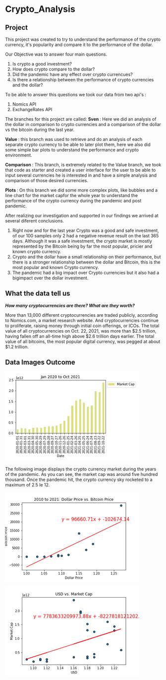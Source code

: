 # Crypto_Analysis


## Project 

This project was created to try to understand the performance of the crypto currency, it's popularity and compare it to the performance of the dollar.

Our Objective was to answer four main questions.
1. Is crypto a good investment?
2. How does crypto compare to the dollar?
3. Did the pandemic have any effect over crypto currencues?
4. Is there a relationship between the performance of crypto currencies and the dollar?

To be able to answer this questions we took our data from two api's :
1. Nomics API
2. ExchangeRates API


The branches for this project are called: 
<b> Sven </b>: Here we did an analysis of the dollar in comparison to crypto currencies and a comparison of the dollar vs the bitcoin during the last year.

<b> Value </b>: this branch was used to retrieve and do an analysis of each separate crypto currency to be able to later plot them, here we also did some simple bar plots to understand the performance and crypto environment.

<b> Comparison </b>: This branch, is extremely related to the Value branch, we took that code as starter and created a user interface for the user to be able to input several currencies he is interested in and have a simple analysis and comparison of those desired currencies.

<b> Plots </b>: On this branch we did some more complex plots, like bubbles and a line chart for the market capfor the whole year to understand the performance of the crypto currency during the pandemic and post pandemic.

After realizing our investigation and supported in our findings we arrived at several diferent conclusions.
1. Right now and for the last year Crypto was a good and safe investment, of our 100 samples only 2 had a negative revenue result on the last 365 days. 
  Although it was a safe investment, the crypto market is mostly represented by the Bitcoin being by far the most popular, pricier and known crypto currency.
2. Crypto and the dollar have a small relationship on their performance, but there is a stronger relationship between the dollar and Bitcoin, this is the most popular and known Crypto currency. 
3. The pandemic had a big impact over Crypto currencies but it also had a bigimpact over the dollar investment.

## What the data tell us

<b> <i> How many cryptocurrencies are there? What are they worth? </i> </b> 
<p>
More than 13,000 different cryptocurrencies are traded publicly, according to Nomics.com, a market research website. And cryptocurrencies continue to proliferate, raising money through initial coin offerings, or ICOs. The total value of all cryptocurrencies on Oct. 22, 2021, was more than $2.5 trillion, having fallen off an all-time high above $2.6 trillion days earlier. The total value of all bitcoins, the most popular digital currency, was pegged at about $1.2 trillion.
</p>

## Data Images Outcome

![Pandemic Market Bar Chart](https://github.com/samuelroiz/Crypto_Analysis/blob/main/Images_sven/Pandemic_Market_Bar_Chart.png)

The following image displays the crypto currency market during the years of the pandemic. As you can see, the market cap was around five hundred thousand. Once the pandemic hit, the crypto currency sky rocketed to a maximum of 2.5 le 12. 

![Dollar Change vs Bitcoin Price](https://github.com/samuelroiz/Crypto_Analysis/blob/main/Images_sven/USD_vs_Bitcoin_2010to2021.png)

![USD vs Crypto Market Graph](https://github.com/samuelroiz/Crypto_Analysis/blob/main/Images_sven/USD_vs_CyrptoMarket_Pandemic.png)


